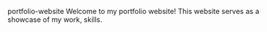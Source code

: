portfolio-website
Welcome to my portfolio website! This website serves as a showcase of my work, skills.